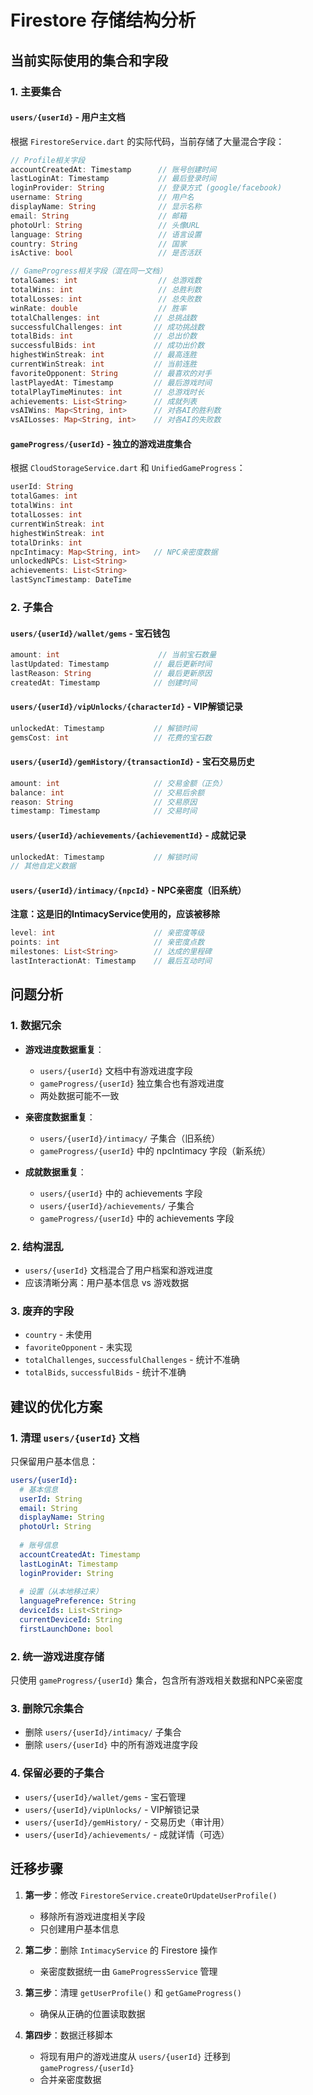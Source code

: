 # Firestore 存储结构分析

## 当前实际使用的集合和字段

### 1. 主要集合

#### `users/{userId}` - 用户主文档
根据 `FirestoreService.dart` 的实际代码，当前存储了大量混合字段：

```dart
// Profile相关字段
accountCreatedAt: Timestamp      // 账号创建时间
lastLoginAt: Timestamp           // 最后登录时间
loginProvider: String            // 登录方式 (google/facebook)
username: String                 // 用户名
displayName: String              // 显示名称
email: String                    // 邮箱
photoUrl: String                 // 头像URL
language: String                 // 语言设置
country: String                  // 国家
isActive: bool                   // 是否活跃

// GameProgress相关字段（混在同一文档）
totalGames: int                  // 总游戏数
totalWins: int                   // 总胜利数
totalLosses: int                 // 总失败数
winRate: double                  // 胜率
totalChallenges: int            // 总挑战数
successfulChallenges: int       // 成功挑战数
totalBids: int                  // 总出价数
successfulBids: int             // 成功出价数
highestWinStreak: int           // 最高连胜
currentWinStreak: int           // 当前连胜
favoriteOpponent: String        // 最喜欢的对手
lastPlayedAt: Timestamp         // 最后游戏时间
totalPlayTimeMinutes: int       // 总游戏时长
achievements: List<String>      // 成就列表
vsAIWins: Map<String, int>      // 对各AI的胜利数
vsAILosses: Map<String, int>    // 对各AI的失败数
```

#### `gameProgress/{userId}` - 独立的游戏进度集合
根据 `CloudStorageService.dart` 和 `UnifiedGameProgress`：

```dart
userId: String
totalGames: int
totalWins: int
totalLosses: int
currentWinStreak: int
highestWinStreak: int
totalDrinks: int
npcIntimacy: Map<String, int>   // NPC亲密度数据
unlockedNPCs: List<String>
achievements: List<String>
lastSyncTimestamp: DateTime
```

### 2. 子集合

#### `users/{userId}/wallet/gems` - 宝石钱包
```dart
amount: int                      // 当前宝石数量
lastUpdated: Timestamp          // 最后更新时间
lastReason: String              // 最后更新原因
createdAt: Timestamp            // 创建时间
```

#### `users/{userId}/vipUnlocks/{characterId}` - VIP解锁记录
```dart
unlockedAt: Timestamp           // 解锁时间
gemsCost: int                   // 花费的宝石数
```

#### `users/{userId}/gemHistory/{transactionId}` - 宝石交易历史
```dart
amount: int                     // 交易金额（正负）
balance: int                    // 交易后余额
reason: String                  // 交易原因
timestamp: Timestamp            // 交易时间
```

#### `users/{userId}/achievements/{achievementId}` - 成就记录
```dart
unlockedAt: Timestamp           // 解锁时间
// 其他自定义数据
```

#### `users/{userId}/intimacy/{npcId}` - NPC亲密度（旧系统）
**注意：这是旧的IntimacyService使用的，应该被移除**
```dart
level: int                      // 亲密度等级
points: int                     // 亲密度点数
milestones: List<String>        // 达成的里程碑
lastInteractionAt: Timestamp    // 最后互动时间
```

## 问题分析

### 1. 数据冗余
- **游戏进度数据重复**：
  - `users/{userId}` 文档中有游戏进度字段
  - `gameProgress/{userId}` 独立集合也有游戏进度
  - 两处数据可能不一致

- **亲密度数据重复**：
  - `users/{userId}/intimacy/` 子集合（旧系统）
  - `gameProgress/{userId}` 中的 npcIntimacy 字段（新系统）

- **成就数据重复**：
  - `users/{userId}` 中的 achievements 字段
  - `users/{userId}/achievements/` 子集合
  - `gameProgress/{userId}` 中的 achievements 字段

### 2. 结构混乱
- `users/{userId}` 文档混合了用户档案和游戏进度
- 应该清晰分离：用户基本信息 vs 游戏数据

### 3. 废弃的字段
- `country` - 未使用
- `favoriteOpponent` - 未实现
- `totalChallenges`, `successfulChallenges` - 统计不准确
- `totalBids`, `successfulBids` - 统计不准确

## 建议的优化方案

### 1. 清理 `users/{userId}` 文档
只保留用户基本信息：
```yaml
users/{userId}:
  # 基本信息
  userId: String
  email: String
  displayName: String
  photoUrl: String
  
  # 账号信息
  accountCreatedAt: Timestamp
  lastLoginAt: Timestamp
  loginProvider: String
  
  # 设置（从本地移过来）
  languagePreference: String
  deviceIds: List<String>
  currentDeviceId: String
  firstLaunchDone: bool
```

### 2. 统一游戏进度存储
只使用 `gameProgress/{userId}` 集合，包含所有游戏相关数据和NPC亲密度

### 3. 删除冗余集合
- 删除 `users/{userId}/intimacy/` 子集合
- 删除 `users/{userId}` 中的所有游戏进度字段

### 4. 保留必要的子集合
- `users/{userId}/wallet/gems` - 宝石管理
- `users/{userId}/vipUnlocks/` - VIP解锁记录
- `users/{userId}/gemHistory/` - 交易历史（审计用）
- `users/{userId}/achievements/` - 成就详情（可选）

## 迁移步骤

1. **第一步**：修改 `FirestoreService.createOrUpdateUserProfile()`
   - 移除所有游戏进度相关字段
   - 只创建用户基本信息

2. **第二步**：删除 `IntimacyService` 的 Firestore 操作
   - 亲密度数据统一由 `GameProgressService` 管理

3. **第三步**：清理 `getUserProfile()` 和 `getGameProgress()`
   - 确保从正确的位置读取数据

4. **第四步**：数据迁移脚本
   - 将现有用户的游戏进度从 `users/{userId}` 迁移到 `gameProgress/{userId}`
   - 合并亲密度数据